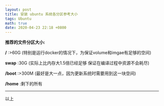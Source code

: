 ```yaml
---
layout: post
title: 安装 ubuntu 系统各分区参考大小
tags: Ubuntu
math: true
date: 2020-04-23 22:18 +0800
---
```


**推荐的文件分区大小:**

**/**     :>60G        (特别是运行docker的情况下，为保证volume和imgae有足够的空间)

**swap**  :30G         (实际上比内存大1.5倍已经足够 保证在编译过程中资源不会耗尽)

**/boot** :>300M       (最好是大一点，因为更新系统时需要用到这一块空间)

**/home** :剩下的所有







----

 以上

